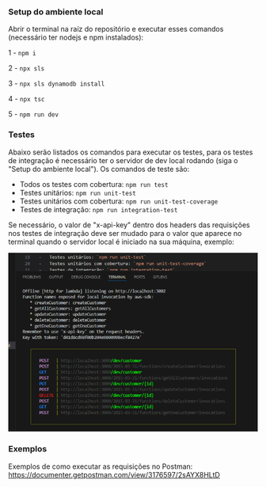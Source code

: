 ### Setup do ambiente local

Abrir o terminal na raíz do repositório e executar esses comandos (necessário ter nodejs e npm instalados):

1 - `npm i`

2 - `npx sls`

3 - `npx sls dynamodb install`

4 - `npx tsc`

5 - `npm run dev`

### Testes

Abaixo serão listados os comandos para executar os testes, para os testes de integração é necessário ter o servidor de dev local rodando (siga o "Setup do ambiente local").
Os comandos de teste são:

-   Todos os testes com cobertura: `npm run test`
-   Testes unitários: `npm run unit-test`
-   Testes unitários com cobertura: `npm run unit-test-coverage`
-   Testes de integração: `npm run integration-test`

Se necessário, o valor de "x-api-key" dentro dos headers das requisições nos testes de integração deve ser mudado para o valor que aparece no terminal quando o servidor local é iniciado na sua máquina, exemplo:

![alt text](image.png)

### Exemplos

Exemplos de como executar as requisições no Postman: https://documenter.getpostman.com/view/3176597/2sAYX8HLtD
